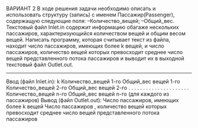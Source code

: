 ВАРИАНТ 2
В ходе решения задачи необходимо описать и использовать структуру (запись) с именем Пассажир(Passenger), содержащую следующие поля:
–Количество_вещей;
–Общий_вес.
Текстовый файл Inlet.in содержит информацию обагаже нескольких пассажиров, характеризующийся количеством вещей и общим весом вещей.
Написать программу, которая считывает текст из файла, находит число пассажиров, имеющих более k вещей, и число пассажиров, количество
вещей которых превосходит среднее число вещей представленного потока пассажиров и выводит их в выходной текстовый файл Outlet.out.
* * * * * * * * * * * * * * * * * * * * * * * * * * * * * * * * * * * * * * * * * * * * * * * * * * * * * * * * * * * * * * * * * * *
Ввод (файл Inlet.in):
k
Количество_вещей 1-го
Общий_вес вещей 1-го
Количество_вещей 2-го
Общий_вес вещей 2-го
. . . . . . . . . . . . . . . . . . . . .
Количество_вещей n-го
Общий_вес вещей n-го
(для каждого из пассажиров)
Вывод (файл Outlet.out):
Число пассажиров, имеющих более k вещей
Число пассажиров , количество вещей которых превосходит среднее число вещей представленного потока пассажиров
